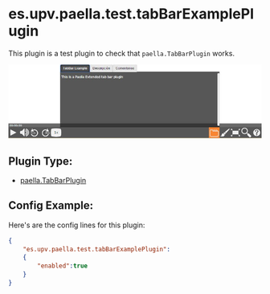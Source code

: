 # es.upv.paella.test.tabBarExamplePlugin

This plugin is a test plugin to check that `paella.TabBarPlugin` works.

![](images/tabBarExamplePlugin.jpg)

## Plugin Type:
- [paella.TabBarPlugin](../developer/plugin_types.md)

## Config Example:

Here's are the config lines for this plugin:

```json
{
	"es.upv.paella.test.tabBarExamplePlugin":
	{
		"enabled":true
	}
}
```
